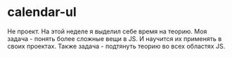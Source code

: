 # calendar-ul

Не проект. На этой неделе я выделил себе время на теорию. Моя задача - понять более сложные вещи в JS. И научится их применять в своих проектах. Также задача - подтянуть теорию во всех областях JS.
